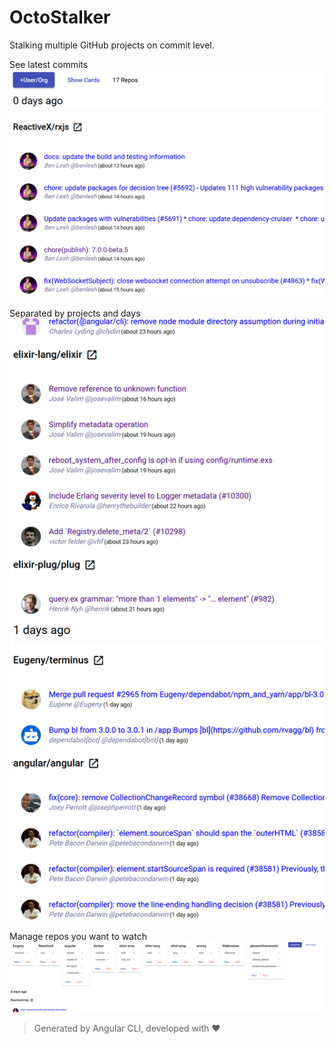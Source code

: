 # OctoStalker

Stalking multiple GitHub projects on commit level.

See latest commits
![](https://raw.githubusercontent.com/primeminddigital/octo-stalker/master/assets/Annotation%202020-09-04%20155407.png)

Separated by projects and days
![](https://raw.githubusercontent.com/primeminddigital/octo-stalker/master/assets/Annotation%202020-09-04%20155443.png)

Manage repos you want to watch
![](https://raw.githubusercontent.com/primeminddigital/octo-stalker/master/assets/Annotation%202020-09-04%20155506.png)

> Generated by Angular CLI, developed with :heart:
